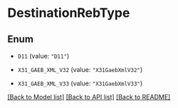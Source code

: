 # DestinationRebType

## Enum


* `D11` (value: `"D11"`)

* `X31_GAEB_XML_V32` (value: `"X31GaebXmlV32"`)

* `X31_GAEB_XML_V33` (value: `"X31GaebXmlV33"`)


[[Back to Model list]](../README.md#documentation-for-models) [[Back to API list]](../README.md#documentation-for-api-endpoints) [[Back to README]](../README.md)


